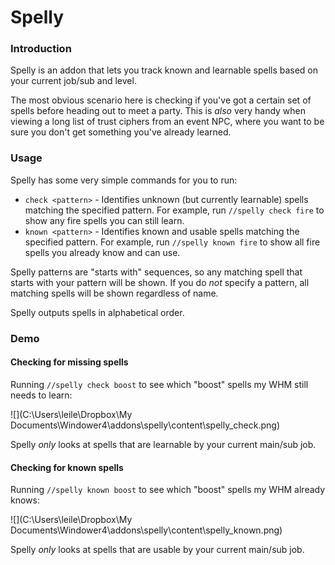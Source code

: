 # Spelly

### Introduction

Spelly is an addon that lets you track known and learnable spells based on your current job/sub and level. 

The most obvious scenario here is checking if you've got a certain set of spells before heading out to meet a party. This is *also* very handy when viewing a long list of trust ciphers from an event NPC, where you want to be sure you don't get something you've already learned.

### Usage

Spelly has some very simple commands for you to run:

- `check <pattern>` - Identifies unknown (but currently learnable) spells matching the specified pattern. For example, run `//spelly check fire` to show any fire spells you can still learn.
- `known <pattern>` - Identifies known and usable spells matching the specified pattern. For example, run `//spelly known fire` to show all fire spells you already know and can use.

Spelly patterns are "starts with" sequences, so any matching spell that starts with your pattern will be shown. If you do *not* specify a pattern, all matching spells will be shown regardless of name.

Spelly outputs spells in alphabetical order.

### Demo

#### Checking for missing spells

Running `//spelly check boost` to see which "boost" spells my WHM still needs to learn:

![](C:\Users\leile\Dropbox\My Documents\Windower4\addons\spelly\content\spelly_check.png)

Spelly *only* looks at spells that are learnable by your current main/sub job.

#### Checking for known spells

Running `//spelly known boost` to see which "boost" spells my WHM already knows:

![](C:\Users\leile\Dropbox\My Documents\Windower4\addons\spelly\content\spelly_known.png)

Spelly *only* looks at spells that are usable by your current main/sub job.
